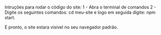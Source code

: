 Intruções para rodar o código do site:
1 - Abra o terminal de comandos 
2 - Digite os seguintes comandos: cd meu-site e logo em seguida digite: npm start. 

E pronto, o site estara visivel no seu navegador padrão.
